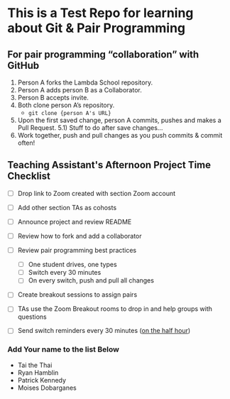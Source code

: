 # This is a Test Repo for learning about Git & Pair Programming

## For pair programming “collaboration” with GitHub
1) Person A forks the Lambda School repository.
2) Person A adds person B as a Collaborator.
3) Person B accepts invite.
4) Both clone person A’s repository.
    - `git clone {person A's URL}`
5) Upon the first saved change, person A commits, pushes and makes a Pull Request.
5.1) Stuff to do after save changes...
6) Work together, push and pull changes as you push commits & commit often!

## Teaching Assistant's Afternoon Project Time Checklist

- [ ] Drop link to Zoom created with section Zoom account
- [ ] Add other section TAs as cohosts
- [ ] Announce project and review README
- [ ] Review how to fork and add a collaborator
- [ ] Review pair programming best practices
    - [ ] One student drives, one types
    - [ ] Switch every 30 minutes
    - [ ] On every switch, push and pull all changes
- [ ] Create breakout sessions to assign pairs
- [ ] TAs use the Zoom Breakout rooms to drop in and help groups with questions
- [ ] Send switch reminders every 30 minutes ([on the half hour](https://en.wiktionary.org/wiki/on_the_half_hour))


### Add Your name to the list Below
* Tai the Thai
* Ryan Hamblin
* Patrick Kennedy
* Moises Dobarganes